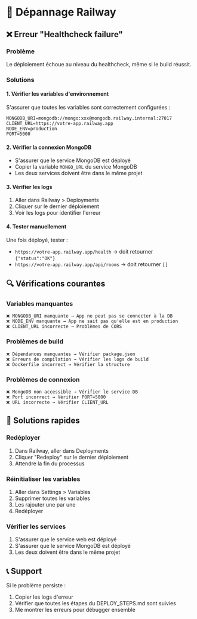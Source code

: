 # 🔧 Dépannage Railway

## ❌ Erreur "Healthcheck failure"

### Problème
Le déploiement échoue au niveau du healthcheck, même si le build réussit.

### Solutions

#### 1. Vérifier les variables d'environnement
S'assurer que toutes les variables sont correctement configurées :
```
MONGODB_URI=mongodb://mongo:xxx@mongodb.railway.internal:27017
CLIENT_URL=https://votre-app.railway.app
NODE_ENV=production
PORT=5000
```

#### 2. Vérifier la connexion MongoDB
- S'assurer que le service MongoDB est déployé
- Copier la variable `MONGO_URL` du service MongoDB
- Les deux services doivent être dans le même projet

#### 3. Vérifier les logs
1. Aller dans Railway > Deployments
2. Cliquer sur le dernier déploiement
3. Voir les logs pour identifier l'erreur

#### 4. Tester manuellement
Une fois déployé, tester :
- `https://votre-app.railway.app/health` → doit retourner `{"status":"OK"}`
- `https://votre-app.railway.app/api/rooms` → doit retourner `[]`

## 🔍 Vérifications courantes

### Variables manquantes
```
❌ MONGODB_URI manquante → App ne peut pas se connecter à la DB
❌ NODE_ENV manquante → App ne sait pas qu'elle est en production
❌ CLIENT_URL incorrecte → Problèmes de CORS
```

### Problèmes de build
```
❌ Dépendances manquantes → Vérifier package.json
❌ Erreurs de compilation → Vérifier les logs de build
❌ Dockerfile incorrect → Vérifier la structure
```

### Problèmes de connexion
```
❌ MongoDB non accessible → Vérifier le service DB
❌ Port incorrect → Vérifier PORT=5000
❌ URL incorrecte → Vérifier CLIENT_URL
```

## 🚀 Solutions rapides

### Redéployer
1. Dans Railway, aller dans Deployments
2. Cliquer "Redeploy" sur le dernier déploiement
3. Attendre la fin du processus

### Réinitialiser les variables
1. Aller dans Settings > Variables
2. Supprimer toutes les variables
3. Les rajouter une par une
4. Redéployer

### Vérifier les services
1. S'assurer que le service web est déployé
2. S'assurer que le service MongoDB est déployé
3. Les deux doivent être dans le même projet

## 📞 Support

Si le problème persiste :
1. Copier les logs d'erreur
2. Vérifier que toutes les étapes du DEPLOY_STEPS.md sont suivies
3. Me montrer les erreurs pour débugger ensemble
